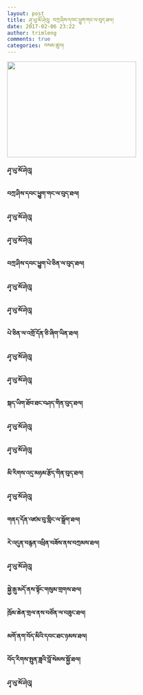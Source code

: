 ```yaml
---
layout: post
title: ཤྭ་ཡུ་མོ་ཤེའུ། བཀྲ་ཤིས་དབང་ཕྱུག་གང་ལ་བུད་ཐལ།
date: 2017-02-06 23:22
author: trimleng
comments: true
categories: བསམ་ཚུལ།
---
```

<img class="alignnone size-medium wp-image-567" src="http://trimleng.org/wp-content/uploads/2016/09/tashi-wangchuk-b-300x222.png" alt="" width="300" height="222" />

<b>ཤྭ་ཡུ་མོ་ཤེའུ།</b>

<b>བཀྲ་ཤིས་དབང་ཕྱུག་གང་ལ་བུད་ཐལ།</b>

<b>ཤྭ་ཡུ་མོ་ཤེའུ།</b>

<b>ཤྭ་ཡུ་མོ་ཤེའུ།</b>

<b>བཀྲ་ཤིས་དབང་ཕྱུག་པེ་ཅིན་ལ་བུད་ཐལ།</b>

<!--more-->

<b>ཤྭ་ཡུ་མོ་ཤེའུ།</b>

<b>ཤྭ་ཡུ་མོ་ཤེའུ།</b>

<b>པེ་ཅིན་ལ་འགྲོ་དོན་ཅི་ཞིག་ཡིན་ཐལ།</b>

<b>ཤྭ་ཡུ་མོ་ཤེའུ།</b>

<b>ཤྭ་ཡུ་མོ་ཤེའུ།</b>

<b>སྐད་ཡིག་ཐོབ་ཐང་བཤད་གིན་བུད་ཐལ།</b>

<b>ཤྭ་ཡུ་མོ་ཤེའུ།</b>

<b>ཤྭ་ཡུ་མོ་ཤེའུ།</b>

<b>མི་རིགས་འདྲ་མཉམ་རྩོད་གིན་བུད་ཐལ།</b>

<b>ཤྭ་ཡུ་མོ་ཤེའུ།</b>

<b>གནད་དོན་འཛམ་བུ་གླིང་ལ་སྒྲོག་ཐལ།</b>

<b>རེ་འདུན་བརྙན་འཕྲིན་བཟོས་ནས་བཀྲམས་ཐལ།</b>

<b>ཤྭ་ཡུ་མོ་ཤེའུ།</b>

<b>སྐྱེ་རྒུ་མདོ་ནས་སྟོང་གསུམ་གྲགས་ཐལ།</b>

<b>ཁྲོམ་ཆེན་གྲལ་ནས་བཙོན་ལ་བཟུང་ཐལ།</b>

<b>མགོ་ནག་བོད་མིའི་དབང་ཐང་ཉམས་ཐལ།</b>

<b>བོད་རིགས་སྤུན་ཟླའི་བློ་སེམས་སྐྱོ་ཐལ།</b>

<b>ཤྭ་ཡུ་མོ་ཤེའུ།</b>
